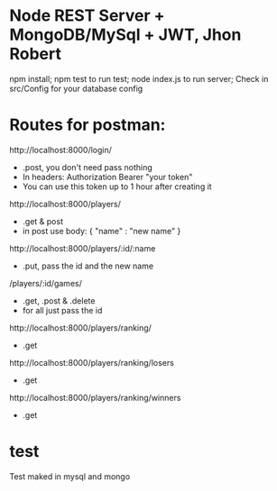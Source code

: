 # Node REST Server + MongoDB/MySql + JWT, Jhon Robert

npm install;
npm test to run test;
node index.js to run server;
Check in src/Config for your database config

# Routes for postman:

http://localhost:8000/login/
- .post, you don't need pass nothing
- In headers: Authorization  Bearer "your token"
- You can use this token up to 1 hour after creating it

http://localhost:8000/players/
- .get & post
- in post use body: { "name" : "new name" }

http://localhost:8000/players/:id/:name
- .put, pass the id and the new name

/players/:id/games/
- .get, .post & .delete
- for all just pass the id

http://localhost:8000/players/ranking/
- .get

http://localhost:8000/players/ranking/losers
- .get

http://localhost:8000/players/ranking/winners
- .get

# test
Test maked in mysql and mongo
